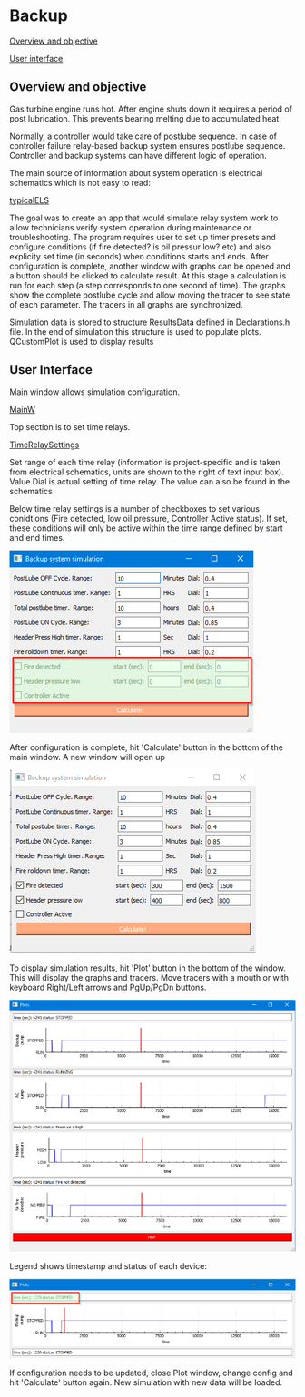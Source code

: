 # Backup

[Overview and objective](#overview-and-objective)

[User interface](#user-interface)

## Overview and objective
<p>Gas turbine engine runs hot. After engine shuts down it requires a period of post lubrication. This prevents bearing melting due to accumulated heat.</p>
<p>Normally, a controller would take care of postlube sequence. In case of controller failure relay-based backup system ensures postlube sequence. Controller and backup systems can have different logic of operation.</p>
<p>The main source of information about system operation is electrical schematics which is not easy to read:</p>

[typicalELS](docs/els_typical.png)

<p>The goal was to create an app that would simulate relay system work to allow technicians verify system operation during maintenance or troubleshooting. The program requires user to set up timer presets and configure conditions (if fire detected? is oil pressur low? etc) and also explicity set time (in seconds) when conditions starts and ends. 
After configuration is complete, another window with graphs can be opened and a button should be clicked to calculate result. At this stage a calculation is run for each step (a step corresponds to one second of time). 
The graphs show the complete postlube cycle and allow moving the tracer to see state of each parameter. The tracers in all graphs are synchronized.</p>

<p>Simulation data is stored to structure ResultsData defined in Declarations.h file. In the end of simulation this structure is used to populate plots. QCustomPlot is used to display results</p>

## User Interface
        
<p>Main window allows simulation configuration.</p>

[MainW](docs/main_window_0.png)

<p>Top section is to set time relays.</p>

[TimeRelaySettings](docs/main_window_time_relays_1.png)

<p>Set range of each time relay (information is project-specific and is taken from electrical schematics, units are shown to the right of text input box). Value Dial is actual setting of time relay. The value can also be found in the schematics</p>

<p>Below time relay settings is a number of checkboxes to set various conidtions (Fire detected, low oil pressure, Controller Active status). If set, these conditions will only be active within the time range defined by start and end times.</p>

![Settings](docs/main_window_options_2.png)

<p>After configuration is complete, hit 'Calculate' button in the bottom of the main window. A new window will open up</p>

![main](docs/main_window_3.png)

<p>To display simulation results, hit 'Plot' button in the bottom of the window. This will display the graphs and tracers. Move tracers with a mouth or with keyboard Right/Left arrows and PgUp/PgDn buttons.</p> 

![plot](docs/plot_window_0.png)

<p>Legend shows timestamp and status of each device:</p>

![Plot](docs/plot_window_1.png)

<p>If configuration needs to be updated, close Plot window, change config and hit 'Calculate' button again. New simulation with new data will be loaded.</p>

